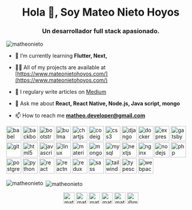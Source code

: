 <h1 align="center">Hola 👋, Soy Mateo Nieto Hoyos</h1>
<h3 align="center">Un desarrollador full stack apasionado.</h3>

<p align="left"> <img src="https://komarev.com/ghpvc/?username=matheonieto" alt="matheonieto" /> </p>

- 🌱 I’m currently learning **Flutter, Next,**

- 👨‍💻 All of my projects are available at [https://www.mateonietohoyos.com/](https://www.mateonietohoyos.com/)

- 📝 I regulary write articles on [Medium](Medium)

- 💬 Ask me about **React, React Native, Node.js, Java script, mongo**

- 📫 How to reach me **matheo.developer@gmail.com**

<p align="left"><img src="https://www.vectorlogo.zone/logos/babeljs/babeljs-icon.svg" alt="babel" width="40" height="40"/> <img src="https://devicons.github.io/devicon/devicon.git/icons/backbonejs/backbonejs-original-wordmark.svg" alt="backbonejs" width="40" height="40"/> <img src="https://devicons.github.io/devicon/devicon.git/icons/bootstrap/bootstrap-plain.svg" alt="bootstrap" width="40" height="40"/> <img src="https://raw.githubusercontent.com/gilbarbara/logos/804dc257b59e144eaca5bc6ffd16949752c6f789/logos/bulma.svg" alt="bulma" width="40" height="40"/> <img src="https://www.chartjs.org/media/logo-title.svg" alt="chartjs" width="40" height="40"/> <img src="https://cdn.worldvectorlogo.com/logos/codeigniter.svg" alt="codeigniter" width="40" height="40"/> <img src="https://devicons.github.io/devicon/devicon.git/icons/css3/css3-original-wordmark.svg" alt="css3" width="40" height="40"/> <img src="https://devicons.github.io/devicon/devicon.git/icons/django/django-original.svg" alt="django" width="40" height="40"/> <img src="https://devicons.github.io/devicon/devicon.git/icons/docker/docker-original-wordmark.svg" alt="docker" width="40" height="40"/> <img src="https://devicons.github.io/devicon/devicon.git/icons/express/express-original-wordmark.svg" alt="express" width="40" height="40"/> <img src="https://www.vectorlogo.zone/logos/gatsbyjs/gatsbyjs-icon.svg" alt="gatsby" width="40" height="40"/> <img src="https://www.vectorlogo.zone/logos/git-scm/git-scm-icon.svg" alt="git" width="40" height="40"/> <img src="https://devicons.github.io/devicon/devicon.git/icons/html5/html5-original-wordmark.svg" alt="html5" width="40" height="40"/> <img src="https://devicons.github.io/devicon/devicon.git/icons/javascript/javascript-original.svg" alt="javascript" width="40" height="40"/> <img src="https://devicons.github.io/devicon/devicon.git/icons/linux/linux-original.svg" alt="linux" width="40" height="40"/> <img src="https://raw.githubusercontent.com/prplx/svg-logos/5585531d45d294869c4eaab4d7cf2e9c167710a9/svg/materialize.svg" alt="materialize" width="40" height="40"/> <img src="https://devicons.github.io/devicon/devicon.git/icons/mongodb/mongodb-original-wordmark.svg" alt="mongodb" width="40" height="40"/> <img src="https://devicons.github.io/devicon/devicon.git/icons/mysql/mysql-original-wordmark.svg" alt="mysql" width="40" height="40"/> <img src="https://cdn.worldvectorlogo.com/logos/nextjs-3.svg" alt="nextjs" width="40" height="40"/> <img src="https://devicons.github.io/devicon/devicon.git/icons/nginx/nginx-original.svg" alt="nginx" width="40" height="40"/> <img src="https://devicons.github.io/devicon/devicon.git/icons/nodejs/nodejs-original-wordmark.svg" alt="nodejs" width="40" height="40"/> <img src="https://devicons.github.io/devicon/devicon.git/icons/php/php-original.svg" alt="php" width="40" height="40"/> <img src="https://devicons.github.io/devicon/devicon.git/icons/postgresql/postgresql-original-wordmark.svg" alt="postgresql" width="40" height="40"/> <img src="https://devicons.github.io/devicon/devicon.git/icons/python/python-original.svg" alt="python" width="40" height="40"/> <img src="https://devicons.github.io/devicon/devicon.git/icons/react/react-original-wordmark.svg" alt="react" width="40" height="40"/> <img src="https://reactnative.dev/img/header_logo.svg" alt="reactnative" width="40" height="40"/> <img src="https://devicons.github.io/devicon/devicon.git/icons/redux/redux-original.svg" alt="redux" width="40" height="40"/> <img src="https://devicons.github.io/devicon/devicon.git/icons/sass/sass-original.svg" alt="sass" width="40" height="40"/> <img src="https://www.vectorlogo.zone/logos/tailwindcss/tailwindcss-icon.svg" alt="tailwind" width="40" height="40"/> <img src="https://devicons.github.io/devicon/devicon.git/icons/typescript/typescript-original.svg" alt="typescript" width="40" height="40"/> <img src="https://devicons.github.io/devicon/devicon.git/icons/webpack/webpack-original.svg" alt="webpack" width="40" height="40"/></p><p><img align="left" src="https://github-readme-stats.vercel.app/api/top-langs/?username=matheonieto&layout=compact&hide=html" alt="matheonieto" /></p>

<p>&nbsp;<img align="center" src="https://github-readme-stats.vercel.app/api?username=matheonieto&show_icons=true" alt="matheonieto" /></p>

<p align="center">
<a href="https://twitter.com/matheo84745951" target="blank"><img align="center" src="https://cdn.jsdelivr.net/npm/simple-icons@3.0.1/icons/twitter.svg" alt="matheo84745951" height="30" width="30" /></a>
<a href="https://linkedin.com/in/mateo-nieto-hoyos-825118191/" target="blank"><img align="center" src="https://cdn.jsdelivr.net/npm/simple-icons@3.0.1/icons/linkedin.svg" alt="mateo-nieto-hoyos-825118191/" height="30" width="30" /></a>
<a href="https://stackoverflow.com/users/mateonieto" target="blank"><img align="center" src="https://cdn.jsdelivr.net/npm/simple-icons@3.0.1/icons/stackoverflow.svg" alt="mateonieto" height="30" width="30" /></a>
<a href="https://fb.com/mateoandres.nietohoyos" target="blank"><img align="center" src="https://cdn.jsdelivr.net/npm/simple-icons@3.0.1/icons/facebook.svg" alt="mateoandres.nietohoyos" height="30" width="30" /></a>
<a href="https://instagram.com/mattheonieto/?hl=es-la" target="blank"><img align="center" src="https://cdn.jsdelivr.net/npm/simple-icons@3.0.1/icons/instagram.svg" alt="mattheonieto/?hl=es-la" height="30" width="30" /></a>
<a href="https://medium.com/@matheo.developer" target="blank"><img align="center" src="https://cdn.jsdelivr.net/npm/simple-icons@3.0.1/icons/medium.svg" alt="@matheo.developer" height="30" width="30" /></a>
</p>
